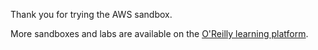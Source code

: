 Thank you for trying the AWS sandbox. 

More sandboxes and labs are available on the [O'Reilly learning platform](https://learning.oreilly.com/scenarios/).
